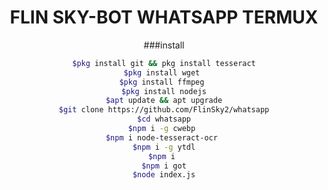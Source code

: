 <div align="center">

# FLIN SKY-BOT WHATSAPP TERMUX

###install

```sh
$pkg install git && pkg install tesseract
$pkg install wget 
$pkg install ffmpeg 
$pkg install nodejs
$apt update && apt upgrade
$git clone https://github.com/FlinSky2/whatsapp
$cd whatsapp
$npm i -g cwebp 
$npm i node-tesseract-ocr 
$npm i -g ytdl
$npm i 
$npm i got
$node index.js
```

